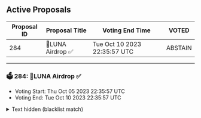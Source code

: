 ## Active Proposals

| Proposal ID | Proposal Title | Voting End Time | VOTED |
|-------------|----------------|-----------------|-------|
| 284 | 💎LUNA Airdrop ✅ | Tue Oct 10 2023 22:35:57 UTC | ABSTAIN |

---

### 🗳 284: 💎LUNA Airdrop ✅
- Voting Start: Thu Oct 05 2023 22:35:57 UTC
- Voting End: Tue Oct 10 2023 22:35:57 UTC

<details>
<summary>Text hidden (blacklist match)</summary>
 
</details>

